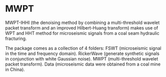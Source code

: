 # MWPT
MWPT-IHHI (the denoising method by combining a multi-threshold wavelet packet transform and an improved Hilbert-Huang transform) makes use of WPT and HHT method for microseismic signals from a coal seam hydraulic fracturing.

The package comes as a collection of 4 folders: 
FSWT (microseismic signal in the time and frequency domain).
RickerWave (generate synthetic signals in conjunction with white Gaussian noise). 
MWPT (multi-threshold wavelet packet transform). 
Data (microseismic data were obtained from a coal mine in China).
